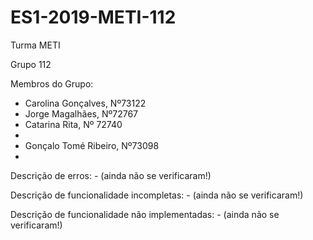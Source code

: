 # ES1-2019-METI-112

Turma METI

Grupo 112

Membros do Grupo:
  - Carolina Gonçalves, Nº73122
  - Jorge Magalhães, Nº72767
  - Catarina Rita, Nº 72740
  -
  - Gonçalo Tomé Ribeiro, Nº73098
  -
  
  Descrição de erros:
    - (ainda não se verificaram!)
    
    
  Descrição de funcionalidade incompletas:
    - (ainda não se verificaram!)
    
  
  Descrição de funcionalidade não implementadas:
    - (ainda não se verificaram!)
